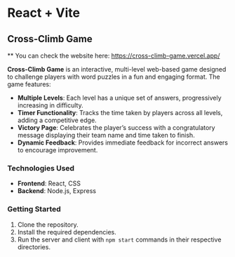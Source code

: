 # React + Vite

## Cross-Climb Game

** You can check the website here: https://cross-climb-game.vercel.app/

**Cross-Climb Game** is an interactive, multi-level web-based game designed to challenge players with word puzzles in a fun and engaging format. The game features:

- **Multiple Levels**: Each level has a unique set of answers, progressively increasing in difficulty.
- **Timer Functionality**: Tracks the time taken by players across all levels, adding a competitive edge.
- **Victory Page**: Celebrates the player’s success with a congratulatory message displaying their team name and time taken to finish.
- **Dynamic Feedback**: Provides immediate feedback for incorrect answers to encourage improvement.
  
### Technologies Used
- **Frontend**: React, CSS
- **Backend**: Node.js, Express

### Getting Started
1. Clone the repository.
2. Install the required dependencies.
3. Run the server and client with `npm start` commands in their respective directories.

